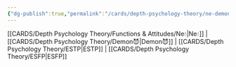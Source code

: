 ```yaml
---
{"dg-publish":true,"permalink":"/cards/depth-psychology-theory/ne-demon/","created":"2023-01-05T12:08:13.764+01:00","updated":"2023-04-23T13:57:33.770+02:00"}
---
```


[[CARDS/Depth Psychology Theory/Functions & Attitudes/Ne💧\|Ne💧]] | [[CARDS/Depth Psychology Theory/Demon😈\|Demon😈]] | [[CARDS/Depth Psychology Theory/ESTP\|ESTP]] | [[CARDS/Depth Psychology Theory/ESFP\|ESFP]]
